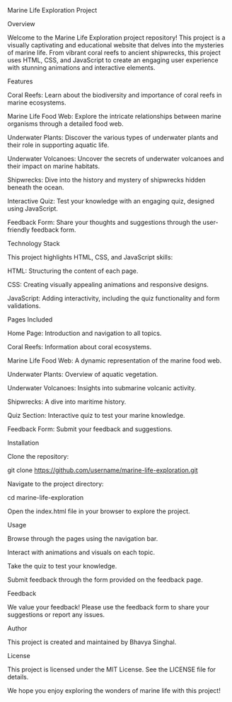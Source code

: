 Marine Life Exploration Project

Overview

Welcome to the Marine Life Exploration project repository! This project is a visually captivating and educational website that delves into the mysteries of marine life. From vibrant coral reefs to ancient shipwrecks, this project uses HTML, CSS, and JavaScript to create an engaging user experience with stunning animations and interactive elements.

Features

Coral Reefs: Learn about the biodiversity and importance of coral reefs in marine ecosystems.

Marine Life Food Web: Explore the intricate relationships between marine organisms through a detailed food web.

Underwater Plants: Discover the various types of underwater plants and their role in supporting aquatic life.

Underwater Volcanoes: Uncover the secrets of underwater volcanoes and their impact on marine habitats.

Shipwrecks: Dive into the history and mystery of shipwrecks hidden beneath the ocean.

Interactive Quiz: Test your knowledge with an engaging quiz, designed using JavaScript.

Feedback Form: Share your thoughts and suggestions through the user-friendly feedback form.

Technology Stack

This project highlights HTML, CSS, and JavaScript skills:

HTML: Structuring the content of each page.

CSS: Creating visually appealing animations and responsive designs.

JavaScript: Adding interactivity, including the quiz functionality and form validations.

Pages Included

Home Page: Introduction and navigation to all topics.

Coral Reefs: Information about coral ecosystems.

Marine Life Food Web: A dynamic representation of the marine food web.

Underwater Plants: Overview of aquatic vegetation.

Underwater Volcanoes: Insights into submarine volcanic activity.

Shipwrecks: A dive into maritime history.

Quiz Section: Interactive quiz to test your marine knowledge.

Feedback Form: Submit your feedback and suggestions.

Installation

Clone the repository:

git clone https://github.com/username/marine-life-exploration.git

Navigate to the project directory:

cd marine-life-exploration

Open the index.html file in your browser to explore the project.

Usage

Browse through the pages using the navigation bar.

Interact with animations and visuals on each topic.

Take the quiz to test your knowledge.

Submit feedback through the form provided on the feedback page.

Feedback

We value your feedback! Please use the feedback form to share your suggestions or report any issues.

Author

This project is created and maintained by Bhavya Singhal.

License

This project is licensed under the MIT License. See the LICENSE file for details.

We hope you enjoy exploring the wonders of marine life with this project!

